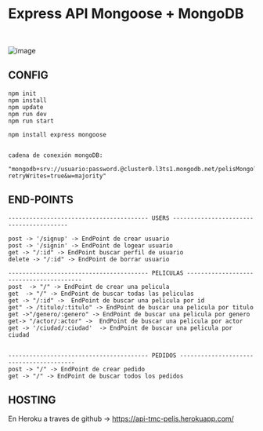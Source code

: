 # Express API Mongoose + MongoDB

<br>

![image](https://user-images.githubusercontent.com/16636086/138952802-f9f8bd82-62d5-4a24-9679-09744b41c92d.png)

## CONFIG

```
npm init
npm install
npm update
npm run dev
npm run start

npm install express mongoose 


cadena de conexión mongoDB:
    "mongodb+srv://usuario:password.@cluster0.l3ts1.mongodb.net/pelisMongo?retryWrites=true&w=majority"

```

## END-POINTS 
```
---------------------------------------- USERS ----------------------------------------

post -> '/signup' -> EndPoint de crear usuario
post -> '/signin' -> EndPoint de logear usuario
get -> "/:id" -> EndPoint buscar perfil de usuario
delete -> "/:id" -> EndPoint de borrar usuario

---------------------------------------- PELICULAS ----------------------------------------
post  -> "/" -> EndPoint de crear una pelicula
get  -> "/" -> EndPoint de buscar todas las peliculas
get -> "/:id" ->  EndPoint de buscar una pelicula por id
get" -> /titulo/:titulo" -> EndPoint de buscar una pelicula por titulo
get ->"/genero/:genero" -> EndPoint de buscar una pelicula por genero
get-> "/actor/:actor" ->  EndPoint de buscar una pelicula por actor
get -> '/ciudad/:ciudad'  -> EndPoint de buscar una pelicula por ciudad


---------------------------------------- PEDIDOS ----------------------------------------
post -> "/" -> EndPoint de crear pedido
get -> "/" -> EndPoint de buscar todos los pedidos

```
## HOSTING 

En Heroku a traves de github -> https://api-tmc-pelis.herokuapp.com/
